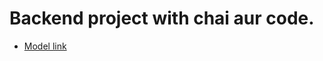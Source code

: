 # Backend project with chai aur code.
- [Model link](https://app.eraser.io/workspace/YtPqZ1VogxGy1jzIDkzj)